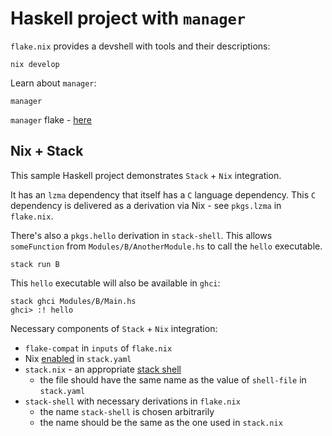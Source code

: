 # Haskell project with `manager`

`flake.nix` provides a devshell with tools and their descriptions:

```console
nix develop
```

Learn about `manager`:

```console
manager
```

`manager` flake - [here](https://github.com/br4ch1st0chr0n3/flakes/tree/main/manager)

## Nix + Stack

This sample Haskell project demonstrates `Stack` + `Nix` integration.

It has an `lzma` dependency that itself has a `C` language dependency.
This `C` dependency is delivered as a derivation via Nix - see `pkgs.lzma` in `flake.nix`.

There's also a `pkgs.hello` derivation in `stack-shell`.
This allows `someFunction` from `Modules/B/AnotherModule.hs` to call the `hello` executable.

```console
stack run B
```

This `hello` executable will also be available in `ghci`:

```console
stack ghci Modules/B/Main.hs
ghci> :! hello
```

Necessary components of `Stack` + `Nix` integration:

- `flake-compat` in `inputs` of `flake.nix`
- Nix [enabled](https://docs.haskellstack.org/en/stable/nix_integration/#configuration-options) in `stack.yaml`
- `stack.nix` - an appropriate [stack shell](https://docs.haskellstack.org/en/stable/nix_integration/#external-c-libraries-through-a-shellnix-file)
  - the file should have the same name as the value of `shell-file` in `stack.yaml`
- `stack-shell` with necessary derivations in `flake.nix`
  - the name `stack-shell` is chosen arbitrarily
  - the name should be the same as the one used in `stack.nix`
